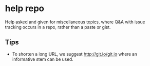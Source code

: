 # help repo
Help asked and given for miscellaneous topics, where Q&amp;A with issue tracking occurs in a repo, rather than a paste or gist.

## Tips

- To shorten a long URL, we suggest http://git.io/git.io 
  where an informative stem can be used.



